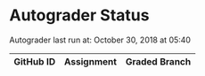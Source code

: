 # Autograder Status
Autograder last run at: October 30, 2018 at 05:40

| GitHub ID | Assignment | Graded Branch |
|-----------|------------|---------------|
